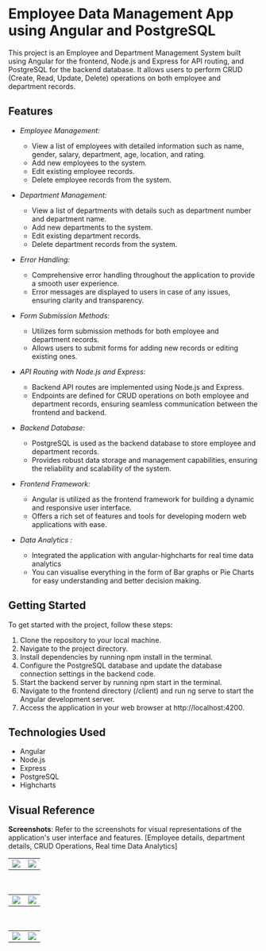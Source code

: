 # Employee Data Management App using Angular and PostgreSQL

This project is an Employee and Department Management System built using Angular for the frontend, Node.js and Express for API routing, and PostgreSQL for the backend database. It allows users to perform CRUD (Create, Read, Update, Delete) operations on both employee and department records.

## Features

- *Employee Management:*
  - View a list of employees with detailed information such as name, gender, salary, department, age, location, and rating.
  - Add new employees to the system.
  - Edit existing employee records.
  - Delete employee records from the system.

- *Department Management:*
  - View a list of departments with details such as department number and department name.
  - Add new departments to the system.
  - Edit existing department records.
  - Delete department records from the system.

- *Error Handling:*
  - Comprehensive error handling throughout the application to provide a smooth user experience.
  - Error messages are displayed to users in case of any issues, ensuring clarity and transparency.

- *Form Submission Methods:*
  - Utilizes form submission methods for both employee and department records.
  - Allows users to submit forms for adding new records or editing existing ones.

- *API Routing with Node.js and Express:*
  - Backend API routes are implemented using Node.js and Express.
  - Endpoints are defined for CRUD operations on both employee and department records, ensuring seamless communication between the frontend and backend.

- *Backend Database:*
  - PostgreSQL is used as the backend database to store employee and department records.
  - Provides robust data storage and management capabilities, ensuring the reliability and scalability of the system.

- *Frontend Framework:*
  - Angular is utilized as the frontend framework for building a dynamic and responsive user interface.
  - Offers a rich set of features and tools for developing modern web applications with ease.
  
- *Data Analytics :*
  - Integrated the application with angular-highcharts for real time data analytics
  - You can visualise everything in the form of Bar graphs or Pie Charts for easy understanding and better decision making.


## Getting Started

To get started with the project, follow these steps:

1. Clone the repository to your local machine.
2. Navigate to the project directory.
3. Install dependencies by running npm install in the terminal.
4. Configure the PostgreSQL database and update the database connection settings in the backend code.
5. Start the backend server by running npm start in the terminal.
6. Navigate to the frontend directory (/client) and run ng serve to start the Angular development server.
7. Access the application in your web browser at http://localhost:4200.

## Technologies Used

- Angular
- Node.js
- Express
- PostgreSQL
- Highcharts

## Visual Reference
**Screenshots**: Refer to the screenshots for visual representations of the application's user interface and features. 
[Employee details, department details, CRUD Operations, Real time Data Analytics]
  
<table>

  <tr>
    <td valign="top"><img src="https://github.com/ganesh-vallabhareddy/Employee-Data-Management-App-using-Angular-and-PostgreSQL/assets/110174850/1f1aacb4-8d61-41f0-9b0c-9bcf9694e9c7"></td>
    <td valign="top"><img src="https://github.com/ganesh-vallabhareddy/Employee-Data-Management-App-using-Angular-and-PostgreSQL/assets/110174850/5ba33cf4-4532-4ce8-bee3-e3e1890cb6f3"></td>
    </td>
  </tr>
 </table>
<table>
&nbsp;
  <tr>
    <td valign="top"><img src="https://github.com/ganesh-vallabhareddy/Employee-Data-Management-App-using-Angular-and-PostgreSQL/assets/110174850/bcb5ce83-7193-4a95-aa77-ee7350d39716"></td>
    <td valign="top"><img src="https://github.com/ganesh-vallabhareddy/Employee-Data-Management-App-using-Angular-and-PostgreSQL/assets/110174850/409ce83b-7863-4949-ad32-98bda1a5d57c"></td>
    </td>
  </tr>
 </table>
 
<table>
&nbsp;
  <tr>
    <td valign="top"><img src="https://github.com/ganesh-vallabhareddy/Employee-Data-Management-App-using-Angular-and-PostgreSQL/assets/110174850/d5f01bcf-784b-48ed-9f79-4e8ba974484e"></td>
    <td valign="top"><img src="https://github.com/ganesh-vallabhareddy/Employee-Data-Management-App-using-Angular-and-PostgreSQL/assets/110174850/e36fc54b-8db6-4bf2-9735-4934c58d61d1"></td>
    </td>
  </tr>
 </table>

